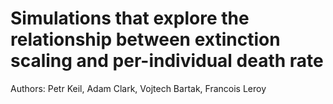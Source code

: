 # Simulations that explore the relationship between extinction scaling and per-individual death rate

Authors: Petr Keil, Adam Clark, Vojtech Bartak, Francois Leroy

